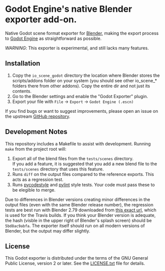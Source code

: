 # Godot Engine's native Blender exporter add-on.

Native Godot scene format exporter for [Blender](https://www.blender.org), making the
export process to [Godot Engine](https://godotengine.org) as straightforward as possible.

*WARNING*: This exporter is experimental, and still lacks many features.

## Installation

1. Copy the `io_scene_godot` directory the location where Blender stores the
   scripts/addons folder on your system (you should see other io_scene_*
   folders there from other addons). Copy the entire dir and not just its
   contents.
2. Go to the Blender settings and enable the "Godot Exporter" plugin.
3. Export your file with `File` -> `Export` -> `Godot Engine (.escn)`

If you find bugs or want to suggest improvements, please open an issue on the
upstream [GitHub repository](https://github.com/godotengine/blender-exporter).

## Development Notes

This repository includes a Makefile to assist with development. Running
`make` from the project root will:

1. Export all of the blend files from the `tests/scenes` directory.  
   If you add a feature, it is suggested that you add a new blend file to
   the `tests/scenes` directory that uses this feature.
2. Runs `diff` on the output files compared to the reference exports. This acts
   as a regression test.
3. Runs [pycodestyle](http://pycodestyle.pycqa.org/en/latest/) and
   [pylint](https://www.pylint.org/) style tests. Your code must pass these to
   be elegible to merge.


Due to differences in Blender versions creating minor differences in the
output files (even with the same Blender release number), the regression tests
are best run with Blender 2.79 downloaded from
[this exact url](http://mirror.cs.umn.edu/blender.org/release/Blender2.79/),
which is used for the Travis builds. If you think your Blender version is
adequate, the hash (visble in the upper right of Blender's splash screen)
should be `5bd8ac9abfa`. The exporter itself should run on all modern versions
of Blender, but the output may differ slightly.


## License

This Godot exporter is distributed under the terms of the GNU General
Public License, version 2 or later. See the [LICENSE.txt](/LICENSE.txt) file
for details.
